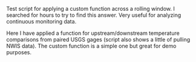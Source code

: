 Test script for applying a custom function across a rolling window. I searched for hours to try to find this answer. Very useful for analyzing continuous monitoring data. 

Here I have applied a function for upstream/downstream temperature comparisons from paired USGS gages (script also shows a little of pulling NWIS data). The custom function is a simple one but great for demo purposes. 
